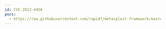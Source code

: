 ```yaml
---
id: CVE-2013-4450
pocs:
  - https://raw.githubusercontent.com/rapid7/metasploit-framework/master/modules/auxiliary/dos/http/nodejs_pipelining.rb
---
```

